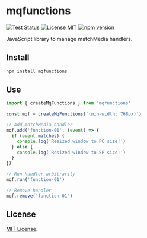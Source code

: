 # mqfunctions

[![Test Status](https://github.com/kimulaco/mqfunctions/workflows/Test/badge.svg)](https://github.com/kimulaco/mqfunctions/actions)
[![License MIT](https://img.shields.io/badge/License-MIT-green.svg)](https://opensource.org/licenses/MIT)
[![npm version](https://badge.fury.io/js/mqfunctions.svg)](https://badge.fury.io/js/mqfunctions)

JavaScript library to manage matchMedia handlers.

## Install

```bash
npm install mqfunctions
```

## Use

```js
import { createMqFunctions } from 'mqfunctions'

const mqf = createMqFunctions('(min-width: 768px)')

// Add matchMedia handler
mqf.add('function-01', (event) => {
  if (event.matches) {
    console.log('Resized window to PC size!')
  } else {
    console.log('Resized window to SP size!')
  }
})

// Run handler arbitrarily
mqf.run('function-01')

// Remove handler
mqf.remove('function-01')
```

## License

[MIT License](LICENSE).
